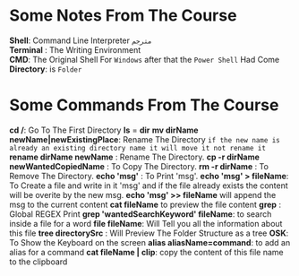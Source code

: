 # Some Notes From The Course

**Shell**: Command Line Interpreter `مترجم`  
**Terminal** : The Writing Environment  
**CMD**: The Original Shell For `Windows` after that the `Power Shell` Had Come 
**Directory**: is `Folder`  


# Some Commands From The Course

**cd /**: Go To The First Directory
**ls** = **dir** 
**mv dirName newName|newExistingPlace**: Rename The Directory `if the new name is already an existing directory name it will move it not rename it`
**rename dirName newName** : Rename The Directory.
**cp -r dirName newWantedCopiedName** : To Copy The Directory.
**rm -r dirName** : To Remove The Directory.
**echo 'msg'** : To Print 'msg'.
**echo 'msg' > fileName**: To Create a file and write in it 'msg' and if the file already exists the content will be overite by the new msg.
**echo 'msg' >> fileName** will append the msg to the current content
**cat fileName** to preview the file content
**grep** : Global REGEX Print
**grep 'wantedSearchKeyword' fileName**: to search inside a file for a word
**file fileName**: Will Tell you all the information about this file 
**tree directorySrc** : Will Preview The Folder Structure as a tree
**OSK**: To Show the Keyboard on the screen 
**alias aliasName=command**: to add an alias for a command
**cat fileName | clip**: copy the content of this file name to the clipboard


